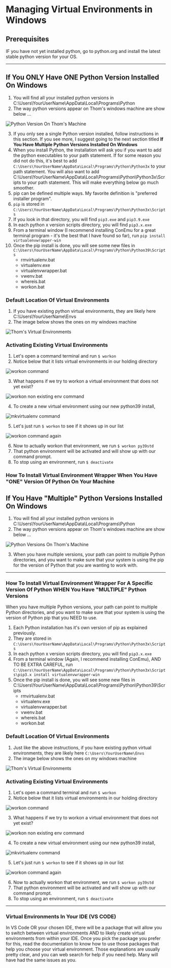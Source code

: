 # Managing Virtual Environments in Windows

## Prerequisites
IF you have not yet installed python, go to python.org and install the latest stable python version for your OS.
_______________
## If You ONLY Have ONE Python Version Installed On Windows
1. You will find all your installed python versions in C:\Users\YourUserName\AppData\Local\Programs\Python
2. The way python versions appear on Thom's windows machine are show below ...

![Python Version On Thom's Machine](Python_Version.png)

3. If you only see a single Python version installed, follow instructions in this section. If you see more, I suggest going to the next section titled **If You Have Multiple Python Versions Installed On Windows**
4. When you install Python, the installation will ask you if you want to add the python executables to your path statement. If for some reason you did not do this, it's best to add `C:\Users\YourUserName\AppData\Local\Programs\Python\Python3x`
to your path statement. You will also want to add
C:\Users\YourUserName\AppData\Local\Programs\Python\Python3x\Scripts
to your path statement. This will make everything below go much smoother. 
5. pip can be defined multiple ways. My favorite definition is 
"preferred installer program".
6. `pip` is stored in 
`C:\Users\YourUserName\AppData\Local\Programs\Python\Python3x\Scripts`
7. If you look in that directory, you will find `pip3.exe` and `pip3.9.exe`
7. In each python x version scripts directory, you will find `pip3.x.exe`
8. From a terminal window (I recommend installing ConEmu for a great terminal program - it's the best that I have found so far), run 
`pip install virtualenvwrapper-win`
9. Once the pip install is done, you will see some new files in `C:\Users\YourUserName\AppData\Local\Programs\Python\Python39\Scripts`
    * rmvirtualenv.bat
    * virtualenv.exe
    * virtualenvwrapper.bat
    * vwenv.bat
    * whereis.bat
    * workon.bat

### Default Location Of Virtual Environments
1. If you have existing python virtual environments, they are likely here C:\Users\YourUserName\Envs
2. The image below shows the ones on my windows machine

![Thom's Virtual Environments](Windows_Python_VENVs.png)

### Activating Existing Virtual Environments
1. Let's open a command terminal and run ```$ workon```
2. Notice below that it lists virtual environments in our holding directory

![workon command](workon_command_before.png)

3. What happens if we try to workon a virtual environment that does not yet exist?

![workon non existing env command](workon_venv_name_command.png)

4. To create a new virtual environment using our new python39 install,

![mkvirtualenv command](mkvirtualenv_name.png)

5. Let's just run ```$ workon``` to see if it shows up in our list

![workon command again](workon_command_after.png)

6. Now to actually workon that environment, we run ```$ workon py39std``` 
7. That python environment will be activated and will show up with our command prompt.
8. To stop using an environment, run ```$ deactivate```

### How To Install Virtual Environment Wrapper When You Have "ONE" Version Of Python On Your Machine

## If You Have "Multiple" Python Versions Installed On Windows
1. You will find all your installed python versions in C:\Users\YourUserName\AppData\Local\Programs\Python
2. The way python versions appear on Thom's windows machine are show below ...

![Python Versions On Thom's Machine](Python_Versions.png)

3. When you have multiple versions, your path can point to multiple Python directories, and you want to make sure that your system is using the pip for the version of Python that you are wanting to work with.
_____________
### How To Install Virtual Environment Wrapper For A Specific Version Of Python WHEN You Have "MULTIPLE" Python Versions

When you have multiple Python versions, your path can point to multiple Python directories, and you want to make sure that your system is using the version of Python pip that you NEED to use.

1. Each Python installation has it's own version of pip as explained previously.
2. They are stored in `C:\Users\YourUserName\AppData\Local\Programs\Python\Python3x\Scripts`
3. In each python x version scripts directory, you will find `pip3.x.exe`
4. From a terminal window (Again, I recommend installing ConEmu), AND TO BE EXTRA CAREFUL, run 
`C:\Users\YourUserName\AppData\Local\Programs\Python\Python3x\Scripts\pip3.x install virtualenvwrapper-win`
5. Once the pip install is done, you will see some new files in C:\Users\YourUserName\AppData\Local\Programs\Python\Python39\Scripts
    * rmvirtualenv.bat
    * virtualenv.exe
    * virtualenvwrapper.bat
    * vwenv.bat
    * whereis.bat
    * workon.bat

### Default Location Of Virtual Environments
1. Just like the above instructions, if you have existing python virtual environments, they are likely here 
`C:\Users\YourUserName\Envs`
2. The image below shows the ones on my windows machine

![Thom's Virtual Environments](Windows_Python_VENVs.png)

### Activating Existing Virtual Environments
1. Let's open a command terminal and run ```$ workon```
2. Notice below that it lists virtual environments in our holding directory

![workon command](workon_command_before.png)

3. What happens if we try to workon a virtual environment that does not yet exist?

![workon non existing env command](workon_venv_name_command.png)

4. To create a new virtual environment using our new python39 install,

![mkvirtualenv command](mkvirtualenv_name.png)

5. Let's just run ```$ workon``` to see if it shows up in our list

![workon command again](workon_command_after.png)

6. Now to actually workon that environment, we run ```$ workon py39std``` 
7. That python environment will be activated and will show up with our command prompt.
8. To stop using an environment, run ```$ deactivate```
_________
### Virtual Environments In Your IDE (VS CODE)
In VS Code OR your chosen IDE, there will be a package that will allow you to switch between virtual environments AND to likely create virtual environments from within your IDE. Once you pick the package you prefer for this, read the documentation to know how to use those packages that help you choose your virtual environment. Those explanations are usually pretty clear, and you can web search for help if you need help. Many will have had the same issues as you.
